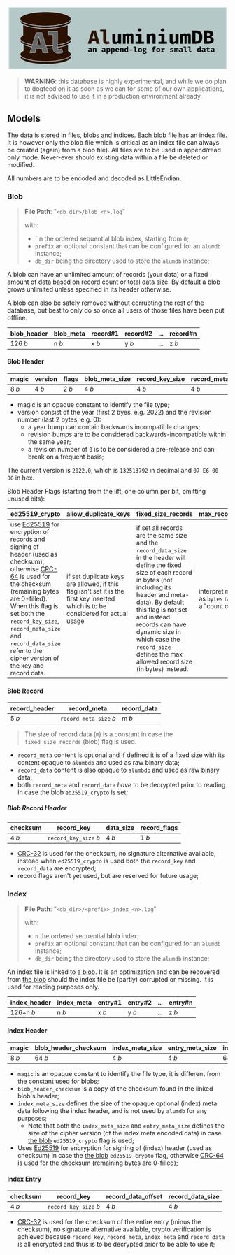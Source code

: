<p align="center">
  <img src="docs/images/banner.png" alt="TSG banner image"/>
</p>

> **WARNING**: this database is highly experimental,
> and while we do plan to dogfeed on it as soon as we can for some of our own applications,
> it is not advised to use it in a production environment already.

## Models

The data is stored in files, blobs and indices. Each blob file has an index file. It is however only the blob file which is critical as an index file can always be created (again) from a blob file). All files are to be used
in append/read only mode. Never-ever should existing data within a file be deleted or modified.

All numbers are to be encoded and decoded as LittleEndian.

### Blob

> **File Path**: "`<db_dir>/blob_<n>.log`"
>
> with:
> - ``n the ordered sequential blob index, starting from `0`;
> - `prefix` an optional constant that can be configured for an `alumdb` instance;
> - `db_dir` being the directory used to store the `alumdb` instance;

A blob can have an unlimited amount of records (your data) or a fixed amount of data based on record count or total data size. By default a blob grows unlimited unless specified in its header otherwise.

A blob can also be safely removed without corrupting the rest of the database, but best to only do so once all users of those files have been put offline.

| blob_header | blob_meta |record#1 | record#2 | ... | record#n |
|-------------|----------|----------|----------|-----|----------| 
| 126 *b*     | n *b*    | x *b*    | y *b*    | ... | z *b*    |

#### Blob Header

| magic | version | flags | blob_meta_size | record_key_size  | record_meta_size | record_data_size | max_records | public_key | header_checksum |
|-------|---------|-------|----------------|------------------|------------------|-------------|-------------|------------|-----------------|
| 8 *b* | 4 *b*   | 2 *b* | 4 *b*          | 4 *b*            |4 *b*             | 4 *b*       | 4 *b*       | 32 *b*     | 64 *b*          |

- magic is an opaque constant to identify the file type;
- version consist of the year (first 2 byes, e.g. 2022) and the revision number (last 2 bytes, e.g. 0):
  - a year bump can contain backwards incompatible changes;
  - revision bumps are to be considered backwards-incompatible within the same year;
  - a revision number of `0` is to be considered a pre-release and can break on a frequent basis;

The current version is `2022.0`, which is `132513792` in decimal and `07 E6 00 00` in hex.

Blob Header Flags (starting from the lift, one column per bit, omitting unused bits):

| ed25519_crypto | allow_duplicate_keys | fixed_size_records | max_records_as_bytes |
|----------------|----------------------|--------------------|----------------------|
| use [Ed25519][ed25519] for encryption of records and signing of header (used as checksum), otherwise [CRC-64][crc] is used for the checksum (remaining bytes are 0-filled). When this flag is set both the `record_key_size`, `record_meta_size` and `record_data_size` refer to the cipher version of the key and record data. | if set duplicate keys are allowed, if this flag isn't set it is the first key inserted which is to be considered for actual usage | if set all records are the same size and the `record_data_size` in the header will define the fixed size of each record in bytes (not including its header and meta-data). By default this flag is not set and instead records can have dynamic size in which case the `record_size` defines the max allowed record size (in bytes) instead. | interpret max_records as `bytes` rather than as a "count of records". |

#### Blob Record

| record_header | record_meta            | record_data |
|---------------|------------------------|-------------|
| 5 *b*         | `record_meta_size` *b* | m *b*       |

> The size of record data (`m`) is a constant in case the `fixed_size_records` (blob) flag is used.

- `record_meta` content is optional and if defined it is of a fixed size with its content opaque to `alumbdb` and used as raw binary data;
- `record_data` content is also opaque to `alumbdb` and used as raw binary data;
- both `record_meta` and `record_data` _have_ to be decrypted prior to reading in case the blob `ed25519_crypto` is set;

##### Blob Record Header

| checksum | record_key             | data_size   | record_flags |
|----------|------------------------|-------------|--------------|
| 4 *b*    | `record_key_size` *b*  | 4 *b*       | 1 *b*        |

- [CRC-32][crc] is used for the checksum, no signature alternative available,
  instead when `ed25519_crypto` is used both the `record_key` and `record_data` are encrypted;
- record flags aren't yet used, but are reserved for future usage;

[ed25519]: https://ed25519.cr.yp.to/
[crc]: https://en.wikipedia.org/wiki/Cyclic_redundancy_check

### Index

> **File Path**: "`<db_dir>/<prefix>_index_<n>.log`"
>
> with:
> - `n` the ordered sequential **blob** index;
> - `prefix` an optional constant that can be configured for an `alumdb` instance;
> - `db_dir` being the directory used to store the `alumdb` instance;

An index file is linked to [a blob](#blob). It is an optimization and can be recovered from [the blob](#blob)
should the index file be (partly) corrupted or missing. It is used for reading purposes only.

| index_header | index_meta | entry#1  | entry#2  | ... | entry#n  |
|--------------|------------|----------|----------|-----|----------| 
| 126+n *b*    | n *b*      |x *b*     | y *b*    | ... | z *b*    |

#### Index Header

| magic | blob_header_checksum | index_meta_size | entry_meta_size | index_header_checksum |
|-------|----------------------|-----------------|-----------------|-----------------------|
| 8 *b* | 64 *b*               | 4 *b*           | 4 *b*           | 64 *b*                |

- `magic` is an opaque constant to identify the file type, it is different from the constant used for blobs;
- `blob_header_checksum` is a copy of the checksum found in the linked blob's header;
- `index_meta_size` defines the size of the opaque optional (index) meta data following the index header, and is not used by `alumdb` for any purposes;
  - Note that both the `index_meta_size` and  `entry_meta_size` defines the
    size of the cipher version (of the index meta encoded data) in case
    [the blob](#blob) `ed25519_crypto` flag is used;
- Uses [Ed25519][ed25519] for encryption for signing of (index) header (used as checksum) in case the [the blob](#blob) `ed25519_crypto` flag,
  otherwise [CRC-64][crc] is used for the checksum (remaining bytes are 0-filled);

#### Index Entry

| checksum | record_key             | record_data_offset | record_data_size |
|----------|------------------------|--------------------|------------------|
| 4 *b*    | `record_key_size` *b*  | 4 *b*              | 4 *b*            |

- [CRC-32][crc] is used for the checksum of the entire entry (minus the checksum), no signature alternative available,
  crypto verification is achieved because `record_key`, `record_meta`, `index_meta` and `record_data`
  is all encrypted and thus is to be decrypted prior to be able to use it;
